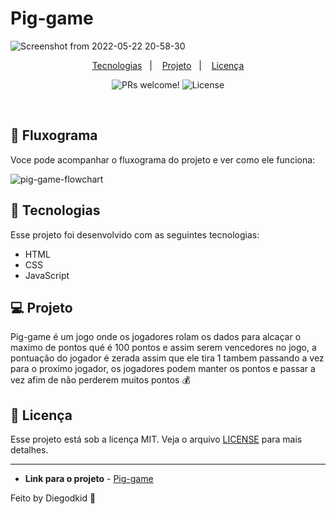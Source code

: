 # Pig-game

![Screenshot from 2022-05-22 20-58-30](https://user-images.githubusercontent.com/90665510/169724756-4e118884-694d-4882-8ee8-dfea48c6629a.png)


<p align="center">
  <a href="#-tecnologias">Tecnologias</a>&nbsp;&nbsp;&nbsp;|&nbsp;&nbsp;&nbsp;
  <a href="#-projeto">Projeto</a>&nbsp;&nbsp;&nbsp;|&nbsp;&nbsp;&nbsp;
  <a href="#memo-licença">Licença</a>
</p>

<p align="center">
 <img src="https://img.shields.io/static/v1?label=PRs&message=welcome&color=49AA26&labelColor=000000" alt="PRs welcome!" />

  <img alt="License" src="https://img.shields.io/static/v1?label=license&message=MIT&color=49AA26&labelColor=000000">
</p>

<br>

## 🔖 Fluxograma 

Voce pode acompanhar o fluxograma do projeto e ver como ele funciona:

![pig-game-flowchart](https://user-images.githubusercontent.com/90665510/169725390-52c21e31-f1a8-41da-b16e-503a3a936a79.png)


## 🚀 Tecnologias

Esse projeto foi desenvolvido com as seguintes tecnologias:

- HTML
- CSS
- JavaScript

## 💻 Projeto
Pig-game é um jogo onde os jogadores rolam os dados para alcaçar o maximo de pontos qué é 100 pontos e assim serem vencedores no jogo, a pontuação do jogador é zerada assim que ele tira 1 tambem passando a vez para o proximo jogador, os jogadores podem 
manter os pontos e passar a vez afim de não perderem muitos pontos 💰

## :memo: Licença

Esse projeto está sob a licença MIT. Veja o arquivo [LICENSE](LICENSE.md) para mais detalhes.

---
* **Link para o projeto** - [Pig-game](pigs-g.netlify.app)

Feito by Diegodkid :wave: 
